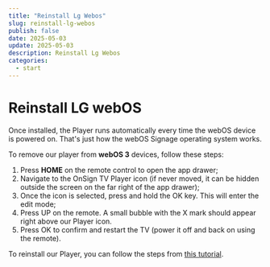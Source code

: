 ```yaml
---
title: "Reinstall Lg Webos"
slug: reinstall-lg-webos
publish: false
date: 2025-05-03
update: 2025-05-03
description: Reinstall Lg Webos
categories:
  - start
---
```


Reinstall LG webOS
==================

Once installed, the Player runs automatically every time the webOS device is powered on. That's just how the webOS Signage operating system works.

To remove our player from **webOS 3** devices, follow these steps:

1. Press **HOME** on the remote control to open the app drawer;
2. Navigate to the OnSign TV Player icon (if never moved, it can be hidden outside the screen on the far right of the app drawer);
3. Once the icon is selected, press and hold the OK key. This will enter the edit mode;
4. Press UP on the remote. A small bubble with the X mark should appear right above our Player icon.
5. Press OK to confirm and restart the TV (power it off and back on using the remote).

To reinstall our Player, you can follow the steps from [this tutorial](/lg-webos/installing-on-webos-20-to-32).
